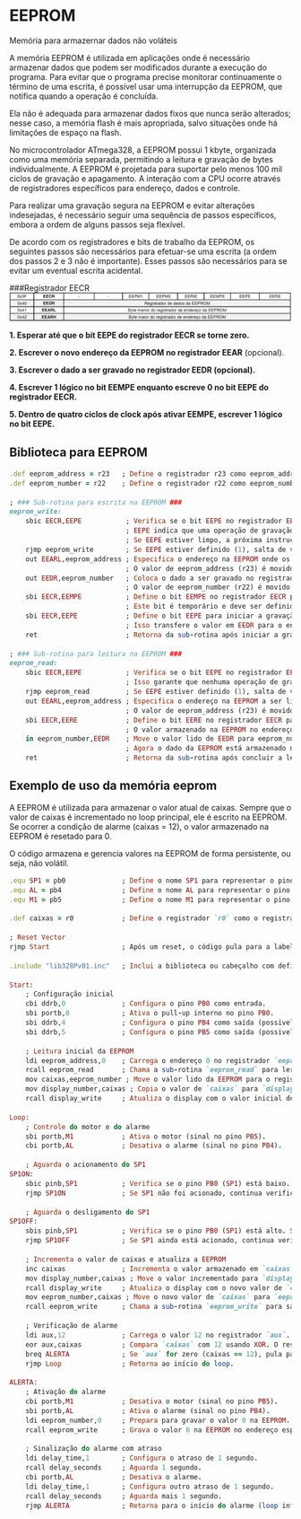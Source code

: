 # EEPROM 

Memória para armazernar dados não voláteis

A memória EEPROM é utilizada em aplicações onde é necessário armazenar dados que podem ser modificados durante a execução do programa. Para evitar que o programa precise monitorar continuamente o término de uma escrita, é possível usar uma interrupção da EEPROM, que notifica quando a operação é concluída.

Ela não é adequada para armazenar dados fixos que nunca serão alterados; nesse caso, a memória flash é mais apropriada, salvo situações onde há limitações de espaço na flash.

No microcontrolador ATmega328, a EEPROM possui 1 kbyte, organizada como uma memória separada, permitindo a leitura e gravação de bytes individualmente. A EEPROM é projetada para suportar pelo menos 100 mil ciclos de gravação e apagamento. A interação com a CPU ocorre através de registradores específicos para endereço, dados e controle.

Para realizar uma gravação segura na EEPROM e evitar alterações indesejadas, é necessário seguir uma sequência de passos específicos, embora a ordem de alguns passos seja flexível.

De acordo com os registradores e bits de trabalho da EEPROM, os seguintes passos são necessários para efetuar-se uma escrita (a ordem dos passos 2 e 3 não é importante). Esses passos são necessários para se evitar um eventual escrita acidental.

###Registrador EECR
<img src=registradoreseeprom.png>

**1. Esperar até que o bit EEPE do registrador EECR se torne zero.**

**2. Escrever o novo endereço da EEPROM no registrador EEAR** (opcional).

**3. Escrever o dado a ser gravado no registrador EEDR (opcional).**

**4. Escrever 1 lógico no bit EEMPE enquanto escreve 0 no bit EEPE do registrador EECR.**

**5. Dentro de quatro ciclos de clock após ativar EEMPE, escrever 1 lógico no bit EEPE.**

## Biblioteca para EEPROM

```ruby
.def eeprom_address = r23   ; Define o registrador r23 como eeprom_address para armazenar o endereço da EEPROM.
.def eeprom_number = r22    ; Define o registrador r22 como eeprom_number para armazenar o dado a ser gravado ou lido.

; ### Sub-rotina para escrita na EEPROM ###
eeprom_write:               
	sbic EECR,EEPE           ; Verifica se o bit EEPE no registrador EECR está limpo (0).
	                         ; EEPE indica que uma operação de gravação está em andamento.
	                         ; Se EEPE estiver limpo, a próxima instrução será executada.
	rjmp eeprom_write        ; Se EEPE estiver definido (1), salta de volta para eeprom_write para esperar até estar pronto.
	out EEARL,eeprom_address ; Especifica o endereço na EEPROM onde os dados serão gravados.
	                         ; O valor de eeprom_address (r23) é movido para o registrador EEARL.
	out EEDR,eeprom_number   ; Coloca o dado a ser gravado no registrador de dados da EEPROM (EEDR).
	                         ; O valor de eeprom_number (r22) é movido para EEDR.
	sbi EECR,EEMPE           ; Define o bit EEMPE no registrador EECR para habilitar a operação de gravação.
	                         ; Este bit é temporário e deve ser definido antes de ativar EEPE.
	sbi EECR,EEPE            ; Define o bit EEPE para iniciar a gravação.
	                         ; Isso transfere o valor em EEDR para o endereço especificado em EEARL.
	ret                      ; Retorna da sub-rotina após iniciar a gravação.

; ### Sub-rotina para leitura na EEPROM ###
eeprom_read:                
	sbic EECR,EEPE           ; Verifica se o bit EEPE no registrador EECR está limpo (0).
	                         ; Isso garante que nenhuma operação de gravação esteja em progresso.
	rjmp eeprom_read         ; Se EEPE estiver definido (1), salta de volta para eeprom_read para esperar.
	out EEARL,eeprom_address ; Especifica o endereço na EEPROM a ser lido.
	                         ; O valor de eeprom_address (r23) é movido para o registrador EEARL.
	sbi EECR,EERE            ; Define o bit EERE no registrador EECR para iniciar a leitura.
	                         ; O valor armazenado na EEPROM no endereço EEARL é transferido para o registrador EEDR.
	in eeprom_number,EEDR    ; Move o valor lido de EEDR para eeprom_number (r22).
	                         ; Agora o dado da EEPROM está armazenado no registrador eeprom_number.
	ret                      ; Retorna da sub-rotina após concluir a leitura.

```

## Exemplo de uso da memória eeprom

A EEPROM é utilizada para armazenar o valor atual de caixas. Sempre que o valor de caixas é incrementado no loop principal, ele é escrito na EEPROM. Se ocorrer a condição de alarme (caixas = 12), o valor armazenado na EEPROM é resetado para 0.

O código  armazena e gerencia valores na EEPROM de forma persistente, ou seja, não volátil.

```ruby
.equ SP1 = pb0              ; Define o nome SP1 para representar o pino PB0.
.equ AL = pb4               ; Define o nome AL para representar o pino PB4 (provavelmente usado para um alarme).
.equ M1 = pb5               ; Define o nome M1 para representar o pino PB5 (provavelmente usado para controlar um motor).

.def caixas = r0            ; Define o registrador `r0` como o registrador usado para armazenar o valor "caixas".

; Reset Vector
rjmp Start                  ; Após um reset, o código pula para a label `Start`.

.include "lib328Pv01.inc"   ; Inclui a biblioteca ou cabeçalho com definições específicas do microcontrolador ATmega328P.

Start:
    ; Configuração inicial
    cbi ddrb,0              ; Configura o pino PB0 como entrada.
    sbi portb,0             ; Ativa o pull-up interno no pino PB0.
    sbi ddrb,4              ; Configura o pino PB4 como saída (possivelmente para o alarme).
    sbi ddrb,5              ; Configura o pino PB5 como saída (possivelmente para o motor).

    ; Leitura inicial da EEPROM
    ldi eeprom_address,0    ; Carrega o endereço 0 no registrador `eeprom_address`.
    rcall eeprom_read       ; Chama a sub-rotina `eeprom_read` para ler o valor armazenado na EEPROM no endereço 0.
    mov caixas,eeprom_number ; Move o valor lido da EEPROM para o registrador `caixas`.
    mov display_number,caixas ; Copia o valor de `caixas` para `display_number` (usado para exibir o valor no display).
    rcall display_write     ; Atualiza o display com o valor inicial de `caixas`.

Loop:
    ; Controle do motor e do alarme
    sbi portb,M1            ; Ativa o motor (sinal no pino PB5).
    cbi portb,AL            ; Desativa o alarme (sinal no pino PB4).

    ; Aguarda o acionamento do SP1
SP1ON:
    sbic pinb,SP1           ; Verifica se o pino PB0 (SP1) está baixo. Se não estiver, pula a próxima instrução.
    rjmp SP1ON              ; Se SP1 não foi acionado, continua verificando.

    ; Aguarda o desligamento do SP1
SP1OFF:
    sbis pinb,SP1           ; Verifica se o pino PB0 (SP1) está alto. Se não estiver, pula a próxima instrução.
    rjmp SP1OFF             ; Se SP1 ainda está acionado, continua verificando.

    ; Incrementa o valor de caixas e atualiza a EEPROM
    inc caixas              ; Incrementa o valor armazenado em `caixas`.
    mov display_number,caixas ; Move o valor incrementado para `display_number` para exibição.
    rcall display_write     ; Atualiza o display com o novo valor de `caixas`.
    mov eeprom_number,caixas ; Move o novo valor de `caixas` para `eeprom_number`.
    rcall eeprom_write      ; Chama a sub-rotina `eeprom_write` para salvar o valor atualizado na EEPROM.

    ; Verificação de alarme
    ldi aux,12              ; Carrega o valor 12 no registrador `aux`.
    eor aux,caixas          ; Compara `caixas` com 12 usando XOR. O resultado será 0 se forem iguais.
    breq ALERTA             ; Se `aux` for zero (caixas == 12), pula para a label `ALERTA`.
    rjmp Loop               ; Retorna ao início do loop.

ALERTA:
    ; Ativação do alarme
    cbi portb,M1            ; Desativa o motor (sinal no pino PB5).
    sbi portb,AL            ; Ativa o alarme (sinal no pino PB4).
    ldi eeprom_number,0     ; Prepara para gravar o valor 0 na EEPROM.
    rcall eeprom_write      ; Grava o valor 0 na EEPROM no endereço especificado.

    ; Sinalização do alarme com atraso
    ldi delay_time,1        ; Configura o atraso de 1 segundo.
    rcall delay_seconds     ; Aguarda 1 segundo.
    cbi portb,AL            ; Desativa o alarme.
    ldi delay_time,1        ; Configura outro atraso de 1 segundo.
    rcall delay_seconds     ; Aguarda mais 1 segundo.
    rjmp ALERTA             ; Retorna para o início do alarme (loop infinito).



```
